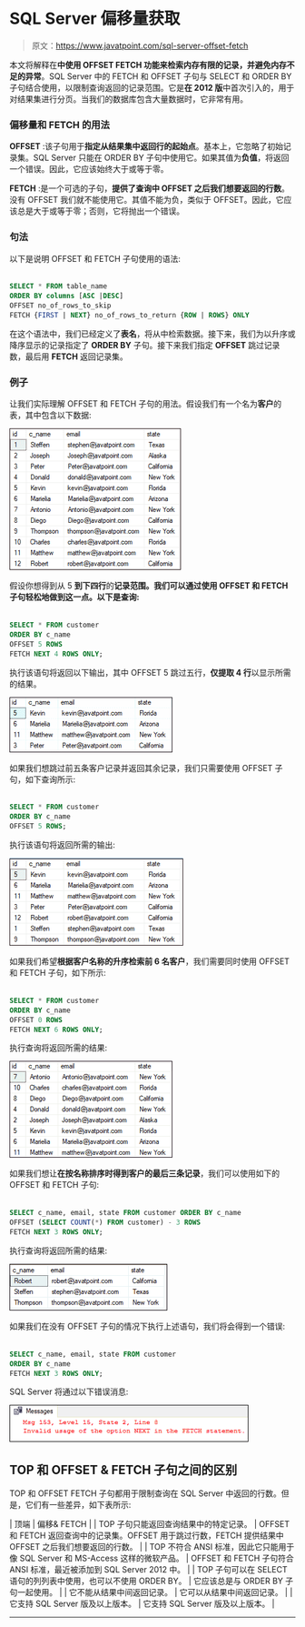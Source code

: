 # SQL Server 偏移量获取

> 原文：<https://www.javatpoint.com/sql-server-offset-fetch>

本文将解释在**中使用 OFFSET FETCH 功能来检索内存有限的记录，并避免内存不足的异常**。SQL Server 中的 FETCH 和 OFFSET 子句与 SELECT 和 ORDER BY 子句结合使用，以限制查询返回的记录范围。它是**在 2012 版**中首次引入的，用于对结果集进行分页。当我们的数据库包含大量数据时，它非常有用。

### 偏移量和 FETCH 的用法

**OFFSET** :该子句用于**指定从结果集中返回行的起始点**。基本上，它忽略了初始记录集。SQL Server 只能在 ORDER BY 子句中使用它。如果其值为**负值**，将返回一个错误。因此，它应该始终大于或等于零。

**FETCH** :是一个可选的子句，**提供了查询中 OFFSET 之后我们想要返回的行数**。没有 OFFSET 我们就不能使用它。其值不能为负，类似于 OFFSET。因此，它应该总是大于或等于零；否则，它将抛出一个错误。

### 句法

以下是说明 OFFSET 和 FETCH 子句使用的语法:

```sql

SELECT * FROM table_name
ORDER BY columns [ASC |DESC]
OFFSET no_of_rows_to_skip
FETCH {FIRST | NEXT} no_of_rows_to_return {ROW | ROWS} ONLY

```

在这个语法中，我们已经定义了**表名**，将从中检索数据。接下来，我们为以升序或降序显示的记录指定了 **ORDER BY** 子句。接下来我们指定 **OFFSET** 跳过记录数，最后用 **FETCH** 返回记录集。

### 例子

让我们实际理解 OFFSET 和 FETCH 子句的用法。假设我们有一个名为**客户**的表，其中包含以下数据:

![SQL Server OFFSET FETCH](img/9febeb750c8f2ec038e48912ea02a9d0.png)

假设你想得到从 5 **到下四行**的**记录范围。我们可以通过使用 OFFSET 和 FETCH 子句轻松地做到这一点。以下是查询:**

```sql

SELECT * FROM customer 
ORDER BY c_name 
OFFSET 5 ROWS 
FETCH NEXT 4 ROWS ONLY;

```

执行该语句将返回以下输出，其中 OFFSET 5 跳过五行，**仅提取 4 行**以显示所需的结果。

![SQL Server OFFSET FETCH](img/33d529da5ef3cecc4c0a31d52eb0e4ca.png)

如果我们想跳过前五条客户记录并返回其余记录，我们只需要使用 OFFSET 子句，如下查询所示:

```sql

SELECT * FROM customer 
ORDER BY c_name 
OFFSET 5 ROWS;

```

执行该语句将返回所需的输出:

![SQL Server OFFSET FETCH](img/98d0e216f7471b27d6844e22f0ce8ba1.png)

如果我们希望**根据客户名称的升序检索前 6 名客户**，我们需要同时使用 OFFSET 和 FETCH 子句，如下所示:

```sql

SELECT * FROM customer 
ORDER BY c_name 
OFFSET 0 ROWS 
FETCH NEXT 6 ROWS ONLY;

```

执行查询将返回所需的结果:

![SQL Server OFFSET FETCH](img/2f8581ec317ec4b65b3ae2c801843740.png)

如果我们想让**在按名称排序时得到客户的最后三条记录**，我们可以使用如下的 OFFSET 和 FETCH 子句:

```sql

SELECT c_name, email, state FROM customer ORDER BY c_name 
OFFSET (SELECT COUNT(*) FROM customer) - 3 ROWS
FETCH NEXT 3 ROWS ONLY;

```

执行查询将返回所需的结果:

![SQL Server OFFSET FETCH](img/759676f6ed9077c3fbc1e4bdb17dc78a.png)

如果我们在没有 OFFSET 子句的情况下执行上述语句，我们将会得到一个错误:

```sql

SELECT c_name, email, state FROM customer 
ORDER BY c_name 
FETCH NEXT 3 ROWS ONLY;

```

SQL Server 将通过以下错误消息:

![SQL Server OFFSET FETCH](img/af9dc2c868d8f39a6f037cfe5a63592a.png)

## TOP 和 OFFSET & FETCH 子句之间的区别

TOP 和 OFFSET FETCH 子句都用于限制查询在 SQL Server 中返回的行数。但是，它们有一些差异，如下表所示:

| 顶端 | 偏移& FETCH |
| TOP 子句只能返回查询结果中的特定记录。 | OFFSET 和 FETCH 返回查询中的记录集。OFFSET 用于跳过行数，FETCH 提供结果中 OFFSET 之后我们想要返回的行数。 |
| TOP 不符合 ANSI 标准，因此它只能用于像 SQL Server 和 MS-Access 这样的微软产品。 | OFFSET 和 FETCH 子句符合 ANSI 标准，最近被添加到 SQL Server 2012 中。 |
| TOP 子句可以在 SELECT 语句的列列表中使用，也可以不使用 ORDER BY。 | 它应该总是与 ORDER BY 子句一起使用。 |
| 它不能从结果中间返回记录。 | 它可以从结果中间返回记录。 |
| 它支持 SQL Server 版及以上版本。 | 它支持 SQL Server 版及以上版本。 |

* * *